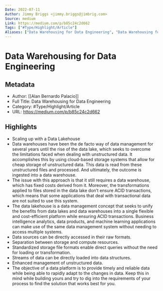 ```yaml
---
Date: 2022-07-11
Author: Jimmy Briggs <jimmy.briggs@jimbrig.com>
Source: medium
Link: https://medium.com/p/b85c24c2d662
Tags: ["#Type/Highlight/Article"]
Aliases: ["Data Warehousing for Data Engineering", "Data Warehousing for Data Engineering"]
---
```

# Data Warehousing for Data Engineering

## Metadata
- Author: [[Alan Bernardo Palacio]]
- Full Title: Data Warehousing for Data Engineering
- Category: #Type/Highlight/Article
- URL: https://medium.com/p/b85c24c2d662

## Highlights
- Scaling up with a Data Lakehouse
- Data warehouses have been the de facto way of data management for several years until the rise of the data lake, which seeks to overcome the limitations faced when dealing with unstructured data. It accomplishes this by using cloud-based storage systems that allow for cheap storage of unstructured data. This data is read from these unstructured files and processed. And ultimately, the outcome is ingested into a data warehouse.
- The issue with this approach is that it still requires a data warehouse, which has fixed costs derived from it. Moreover, the transformations applied to files stored in the data lake don’t ensure ACID transactions, which means that some applications that deal with transactional data are not suited to use this system.
- The data lakehouse is a data management concept that seeks to unify the benefits from data lakes and data warehouses into a single flexible and cost-efficient platform while ensuring ACID transactions. Business intelligence analytics, data products, and machine learning applications can make use of the same data management system without needing to access multiple systems.
- Data sources can be directly accessed in their raw formats.
- Separation between storage and compute resources.
- Standardized storage file formats enable direct queries without the need for loading or transformation.
- Streams of data can be directly loaded into data structures.
- Enhanced management of unstructured data.
- The objective of a data platform is to provide timely and reliable data while being able to rapidly adapt to the changes in data. Keep this in mind while building yours and try to dig into the requirements of your process to find the solution that works best for you.
